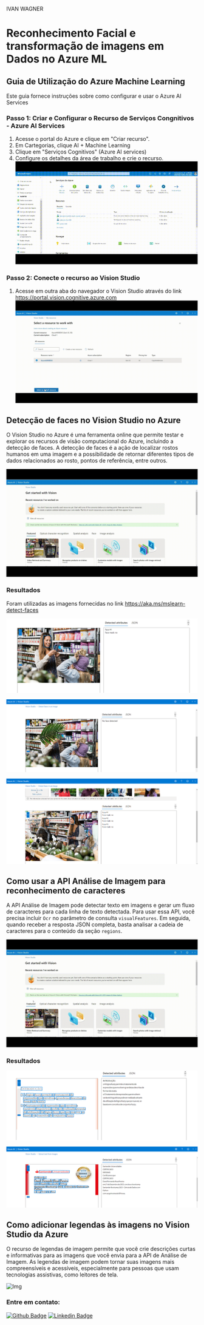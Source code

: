IVAN WAGNER


# Reconhecimento Facial e transformação de imagens em Dados no Azure ML


## Guia de Utilização do Azure Machine Learning

Este guia fornece instruções sobre como configurar e usar o Azure AI Services

### Passo 1: Criar e Configurar o Recurso de Serviços Congnitivos - Azure AI Services
1. Acesse o portal do Azure e clique em "Criar recurso".
2. Em Cartegorias, clique AI + Machine Learning 
3. Clique em "Serviços Cognitivos" (Azure AI services)
4. Configure os detalhes da área de trabalho e crie o recurso.
![Img](./img/Criar-recursos-Azure-AI-Services.gif)


### Passo 2: Conecte o recurso ao Vision Studio
1. Acesse em outra aba do navegador o Vision Studio através do link https://portal.vision.cognitive.azure.com
![Img](./img/Conecte-o-recurso-ao-Vision-Studio.gif)


## Detecção de faces no Vision Studio no Azure

O Vision Studio no Azure é uma ferramenta online que permite testar e explorar os recursos de visão computacional do Azure, incluindo a detecção de faces. A detecção de faces é a ação de localizar rostos humanos em uma imagem e a possibilidade de retornar diferentes tipos de dados relacionados ao rosto, pontos de referência, entre outros.

![Img](./img/detect%20faces_.gif)


### Resultados
Foram utilizadas as imagens fornecidas no link https://aka.ms/mslearn-detect-faces

![Img](./output/output1.png)

![Img](./output/output2.png)

![Img](./output/output3.png)


## Como usar a API Análise de Imagem para reconhecimento de caracteres

A API Análise de Imagem pode detectar texto em imagens e gerar um fluxo de caracteres para cada linha de texto detectada. Para usar essa API, você precisa incluir `Ocr` no parâmetro de consulta `visualFeatures`. Em seguida, quando receber a resposta JSON completa, basta analisar a cadeia de caracteres para o conteúdo da seção `regions`.

![Img](./img/OCR.gif)

### Resultados
![Img](./output/ocr%20output4.png)

![Img](./output/ocr%20output5.png)

## Como adicionar legendas às imagens no Vision Studio da Azure

O recurso de legendas de imagem permite que você crie descrições curtas e informativas para as imagens que você envia para a API de Análise de Imagem. As legendas de imagem podem tornar suas imagens mais compreensíveis e acessíveis, especialmente para pessoas que usam tecnologias assistivas, como leitores de tela.

![Img](./img/add-captions-to-image.gif)

### Entre em contato:
[![Github Badge](http://img.shields.io/badge/-Github-black?style=flat-square&logo=github&link=https://github.com/David8Fernando/)](https://github.com/David8Fernando/) [![Linkedin Badge](https://img.shields.io/badge/-LinkedIn-blue?style=flat-square&logo=Linkedin&logoColor=white&link=https://www.linkedin.com/in/davidfernandopereira/)](https://www.linkedin.com/in/davidfernandopereira)
